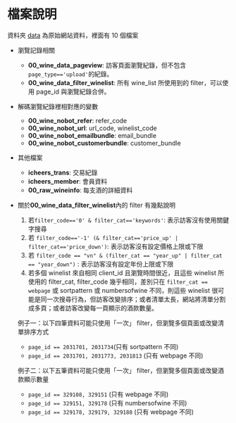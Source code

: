 # 檔案說明
資料夾 [data](https://github.com/pcchencode/Master_Thesis-Wine_ML/tree/master/data) 為原始網站資料，裡面有 10 個檔案

* 瀏覽記錄相關
  * **00_wine_data_pageview**: 訪客頁面瀏覽紀錄，但不包含`page_type=='upload'`的紀錄。
  * **00_wine_data_filter_winelist**: 所有 wine_list 所使用到的 filter，可以使用 page_id 與瀏覽紀錄合併。
  
* 解碼瀏覽紀錄裡相對應的變數
  * **00_wine_nobot_refer**: refer_code
  * **00_wine_nobot_url**: url_code, winelist_code
  * **00_wine_nobot_emailbundle**: email_bundle
  * **00_wine_nobot_customerbundle**: customer_bundle
  
* 其他檔案
  * **icheers_trans**: 交易紀錄
  * **icheers_member**: 會員資料
  * **00_raw_wineinfo**: 每支酒的詳細資料
  
* 關於**00_wine_data_filter_winelist**內的 filter 有幾點說明
  1. 若`filter_code=='0' & filter_cat=='keywords'`: 表示訪客沒有使用關鍵字搜尋
  2. 若 `filter_code=='-1' (& filter_cat=='price_up' | filter_cat=='price_down')`: 表示訪客沒有設定價格上限或下限
  3. 若 `filter_code == "vn" & (filter_cat == "year_up" | filter_cat == "year_down")` : 表示訪客沒有設定年份上限或下限
  4. 若多個 winelist 來自相同 client_id 且瀏覽時間很近，且這些 winelist 所使用的 filter_cat, filter_code 幾乎相同，差別只在 `filter_cat == webpage` 或 sortpattern 或 numbersofwine 不同，則這些 winelist 很可能是同一次搜尋行為，但訪客改變排序；或者清單太長，網站將清單分割成多頁；或者訪客改變每一頁顯示的酒款數量。
  
  例子一：以下四筆資料可能只使用「一次」 filter，但瀏覽多個頁面或改變清單排序方式
   * `page_id == 2031701, 2031734`(只有 sortpattern 不同)
   * `page_id == 2031701, 2031773, 2031813` (只有 webpage 不同)
   
  例子二：以下五筆資料可能只使用「一次」 filter，但瀏覽多個頁面或改變酒款顯示數量
   * `page_id == 329108, 329151` (只有 webpage 不同)
   * `page_id == 329151, 329178` (只有 numbersofwine 不同) 
   * `page_id == 329178, 329179, 329188` (只有 webpage 不同) 
